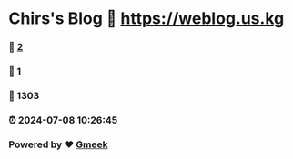 # Chirs's Blog :link: https://weblog.us.kg 
### :page_facing_up: [2](https://weblog.us.kg/tag.html) 
### :speech_balloon: 1 
### :hibiscus: 1303 
### :alarm_clock: 2024-07-08 10:26:45 
### Powered by :heart: [Gmeek](https://github.com/Meekdai/Gmeek)
